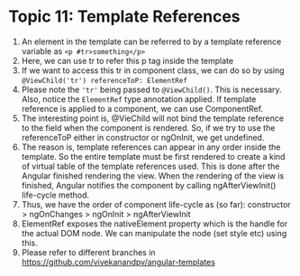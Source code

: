 # Topic 11: Template References

1. An element in the template can be referred to by a template reference variable as `<p #tr>something</p>`
2. Here, we can use tr to refer this p tag inside the template
3. If we want to access this tr in component class, we can do so by using `@ViewChild('tr') referenceToP: ElementRef`
4. Please note the `'tr'` being passed to `@ViewChild()`. This is necessary. Also, notice the `ElementRef` type annotation applied. If template reference is applied to a component, we can use ComponentRef.
5. The interesting point is, @VieChild will not bind the template reference to the field when the component is rendered. So, if we try to use the referenceToP either in constructor or ngOnInit, we get undefined.
6. The reason is, template references can appear in any order inside the template. So the entire template must be first rendered to create a kind of virtual table of the template references used. This is done after the Angular finished rendering the view. When the rendering of the view is finished, Angular notifies the component by calling ngAfterViewInit() life-cycle method.
7. Thus, we have the order of component life-cycle as (so far): constructor > ngOnChanges > ngOnInit > ngAfterViewInit
8. ElementRef exposes the nativeElement property which is the handle for the actual DOM node. We can manipulate the node (set style etc) using this.
9. Please refer to different branches in <https://github.com/vivekanandpv/angular-templates>
